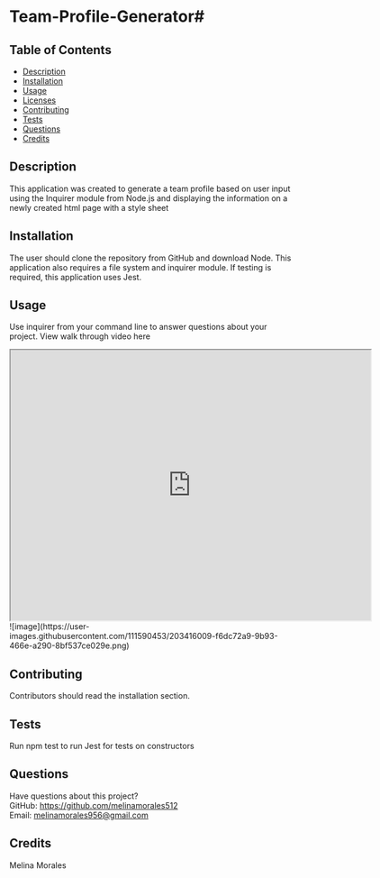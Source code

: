 # Team-Profile-Generator# 

  
    
## Table of Contents
* [Description](#description)
* [Installation](#installation)
* [Usage](#usage)
* [Licenses](#licenses)
* [Contributing](#contributing)
* [Tests](#tests)
* [Questions](#questions)
* [Credits](#credits)
## Description
This application was created to generate a team profile based on user input using the Inquirer module from Node.js and displaying the information on a newly created html page with a style sheet
## Installation
The user should clone the repository from GitHub and download Node. This application also requires a file system and inquirer module. If testing is required, this application uses Jest.
## Usage
Use inquirer from your command line to answer questions about your project. View walk through video here
<iframe src="https://drive.google.com/file/d/1RW__QnMPrvykLN5oDc_rmc9UaINFle9k/preview" width="640" height="480"></iframe>
![image](https://user-images.githubusercontent.com/111590453/203416009-f6dc72a9-9b93-466e-a290-8bf537ce029e.png)


## Contributing
Contributors should read the installation section.
## Tests
Run npm test to run Jest for tests on constructors
## Questions
Have questions about this project?  
GitHub: https://github.com/melinamorales512  
Email: melinamorales956@gmail.com
## Credits
Melina Morales
